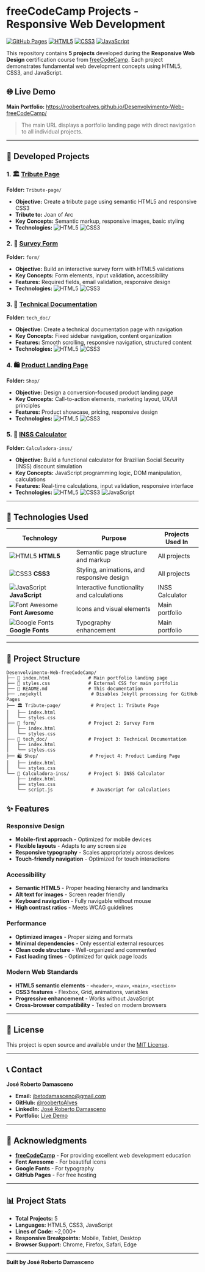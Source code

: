 # freeCodeCamp Projects - Responsive Web Development

[![GitHub Pages](https://img.shields.io/badge/GitHub%20Pages-Live%20Demo-brightgreen)](https://roobertoalves.github.io/Desenvolvimento-Web-freeCodeCamp/)
[![HTML5](https://img.shields.io/badge/HTML5-E34F26?style=flat&logo=html5&logoColor=white)](https://developer.mozilla.org/docs/Web/HTML)
[![CSS3](https://img.shields.io/badge/CSS3-1572B6?style=flat&logo=css3&logoColor=white)](https://developer.mozilla.org/docs/Web/CSS)
[![JavaScript](https://img.shields.io/badge/JavaScript-F7DF1E?style=flat&logo=javascript&logoColor=black)](https://developer.mozilla.org/docs/Web/JavaScript)

This repository contains **5 projects** developed during the **Responsive Web Design** certification course from [freeCodeCamp](https://www.freecodecamp.org/). Each project demonstrates fundamental web development concepts using HTML5, CSS3, and JavaScript.

## 🌐 Live Demo

**Main Portfolio:** https://roobertoalves.github.io/Desenvolvimento-Web-freeCodeCamp/

> The main URL displays a portfolio landing page with direct navigation to all individual projects.

---

## 🚀 Developed Projects

### 1. 🏛️ [Tribute Page](https://roobertoalves.github.io/Desenvolvimento-Web-freeCodeCamp/Tribute-page/)
**Folder:** `Tribute-page/`

- **Objective:** Create a tribute page using semantic HTML5 and responsive CSS3
- **Tribute to:** Joan of Arc
- **Key Concepts:** Semantic markup, responsive images, basic styling
- **Technologies:** ![HTML5](https://img.shields.io/badge/-HTML5-E34F26?style=flat&logo=html5&logoColor=white) ![CSS3](https://img.shields.io/badge/-CSS3-1572B6?style=flat&logo=css3&logoColor=white)

### 2. 📝 [Survey Form](https://roobertoalves.github.io/Desenvolvimento-Web-freeCodeCamp/form/)
**Folder:** `form/`

- **Objective:** Build an interactive survey form with HTML5 validations
- **Key Concepts:** Form elements, input validation, accessibility
- **Features:** Required fields, email validation, responsive design
- **Technologies:** ![HTML5](https://img.shields.io/badge/-HTML5-E34F26?style=flat&logo=html5&logoColor=white) ![CSS3](https://img.shields.io/badge/-CSS3-1572B6?style=flat&logo=css3&logoColor=white)

### 3. 📖 [Technical Documentation](https://roobertoalves.github.io/Desenvolvimento-Web-freeCodeCamp/tech_doc/)
**Folder:** `tech_doc/`

- **Objective:** Create a technical documentation page with navigation
- **Key Concepts:** Fixed sidebar navigation, content organization
- **Features:** Smooth scrolling, responsive navigation, structured content
- **Technologies:** ![HTML5](https://img.shields.io/badge/-HTML5-E34F26?style=flat&logo=html5&logoColor=white) ![CSS3](https://img.shields.io/badge/-CSS3-1572B6?style=flat&logo=css3&logoColor=white)

### 4. 🛍️ [Product Landing Page](https://roobertoalves.github.io/Desenvolvimento-Web-freeCodeCamp/Shop/)
**Folder:** `Shop/`

- **Objective:** Design a conversion-focused product landing page
- **Key Concepts:** Call-to-action elements, marketing layout, UX/UI principles
- **Features:** Product showcase, pricing, responsive design
- **Technologies:** ![HTML5](https://img.shields.io/badge/-HTML5-E34F26?style=flat&logo=html5&logoColor=white) ![CSS3](https://img.shields.io/badge/-CSS3-1572B6?style=flat&logo=css3&logoColor=white)

### 5. 🧮 [INSS Calculator](https://roobertoalves.github.io/Desenvolvimento-Web-freeCodeCamp/Calculadora-inss/)
**Folder:** `Calculadora-inss/`

- **Objective:** Build a functional calculator for Brazilian Social Security (INSS) discount simulation
- **Key Concepts:** JavaScript programming logic, DOM manipulation, calculations
- **Features:** Real-time calculations, input validation, responsive interface
- **Technologies:** ![HTML5](https://img.shields.io/badge/-HTML5-E34F26?style=flat&logo=html5&logoColor=white) ![CSS3](https://img.shields.io/badge/-CSS3-1572B6?style=flat&logo=css3&logoColor=white) ![JavaScript](https://img.shields.io/badge/-JavaScript-F7DF1E?style=flat&logo=javascript&logoColor=black)

---

## 🔧 Technologies Used

| Technology | Purpose | Projects Used In |
|------------|---------|-------------------|
| ![HTML5](https://img.shields.io/badge/-HTML5-E34F26?style=flat&logo=html5&logoColor=white) **HTML5** | Semantic page structure and markup | All projects |
| ![CSS3](https://img.shields.io/badge/-CSS3-1572B6?style=flat&logo=css3&logoColor=white) **CSS3** | Styling, animations, and responsive design | All projects |
| ![JavaScript](https://img.shields.io/badge/-JavaScript-F7DF1E?style=flat&logo=javascript&logoColor=black) **JavaScript** | Interactive functionality and calculations | INSS Calculator |
| ![Font Awesome](https://img.shields.io/badge/-Font%20Awesome-339AF0?style=flat&logo=fontawesome&logoColor=white) **Font Awesome** | Icons and visual elements | Main portfolio |
| ![Google Fonts](https://img.shields.io/badge/-Google%20Fonts-4285F4?style=flat&logo=google&logoColor=white) **Google Fonts** | Typography enhancement | Main portfolio |

---

## 📁 Project Structure

```
Desenvolvimento-Web-freeCodeCamp/
├── 📄 index.html              # Main portfolio landing page
├── 🎨 styles.css              # External CSS for main portfolio
├── 📖 README.md               # This documentation
├── .nojekyll                  # Disables Jekyll processing for GitHub Pages
├── 🏛️ Tribute-page/           # Project 1: Tribute Page
│   ├── index.html
│   └── styles.css
├── 📝 form/                   # Project 2: Survey Form
│   ├── index.html
│   └── styles.css
├── 📖 tech_doc/               # Project 3: Technical Documentation
│   ├── index.html
│   └── styles.css
├── 🛍️ Shop/                   # Project 4: Product Landing Page
│   ├── index.html
│   └── styles.css
└── 🧮 Calculadora-inss/       # Project 5: INSS Calculator
    ├── index.html
    ├── styles.css
    └── script.js              # JavaScript for calculations
```

## ✨ Features

### Responsive Design
- **Mobile-first approach** - Optimized for mobile devices
- **Flexible layouts** - Adapts to any screen size
- **Responsive typography** - Scales appropriately across devices
- **Touch-friendly navigation** - Optimized for touch interactions

### Accessibility
- **Semantic HTML5** - Proper heading hierarchy and landmarks
- **Alt text for images** - Screen reader friendly
- **Keyboard navigation** - Fully navigable without mouse
- **High contrast ratios** - Meets WCAG guidelines

### Performance
- **Optimized images** - Proper sizing and formats
- **Minimal dependencies** - Only essential external resources
- **Clean code structure** - Well-organized and commented
- **Fast loading times** - Optimized for quick page loads

### Modern Web Standards
- **HTML5 semantic elements** - `<header>`, `<nav>`, `<main>`, `<section>`
- **CSS3 features** - Flexbox, Grid, animations, variables
- **Progressive enhancement** - Works without JavaScript
- **Cross-browser compatibility** - Tested on modern browsers
---

## 📄 License

This project is open source and available under the [MIT License](LICENSE).

---

## 📞 Contact

**José Roberto Damasceno**
- **Email:** [jbetodamasceno@gmail.com](mailto:jbetodamasceno@gmail.com)
- **GitHub:** [@roobertoAlves](https://github.com/roobertoAlves)
- **LinkedIn:** [José Roberto Damasceno](https://www.linkedin.com/in/joseroberto-damasceno)
- **Portfolio:** [Live Demo](https://roobertoalves.github.io/Desenvolvimento-Web-freeCodeCamp/)

---

## 🙏 Acknowledgments

- **[freeCodeCamp](https://www.freecodecamp.org/)** - For providing excellent web development education
- **Font Awesome** - For beautiful icons
- **Google Fonts** - For typography
- **GitHub Pages** - For free hosting

---

## 📊 Project Stats

- **Total Projects:** 5
- **Languages:** HTML5, CSS3, JavaScript
- **Lines of Code:** ~2,000+
- **Responsive Breakpoints:** Mobile, Tablet, Desktop
- **Browser Support:** Chrome, Firefox, Safari, Edge

---

**Built by José Roberto Damasceno**
